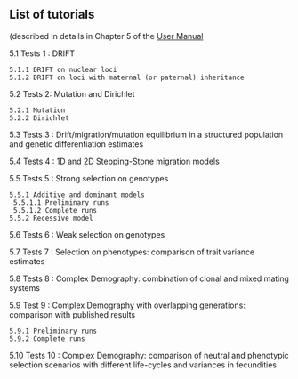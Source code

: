 ## List of tutorials 
(described in details in Chapter 5 of the <A HREF="https://github.com/gMetapop/gMetapop/tree/master/3-User.Manual">User Manual</A>

5.1 Tests 1 : DRIFT 

    5.1.1 DRIFT on nuclear loci 
    5.1.2 DRIFT on loci with maternal (or paternal) inheritance

5.2 Tests 2: Mutation and Dirichlet

    5.2.1 Mutation
    5.2.2 Dirichlet
       
5.3 Tests 3 : Drift/migration/mutation equilibrium in a structured population and genetic differentiation estimates

5.4 Tests 4 : 1D and 2D Stepping-Stone migration models

5.5 Tests 5 : Strong selection on genotypes

    5.5.1 Additive and dominant models
     5.5.1.1 Preliminary runs
     5.5.1.2 Complete runs
    5.5.2 Recessive model
    
5.6 Tests 6 : Weak selection on genotypes 

5.7 Tests 7 : Selection on phenotypes: comparison of trait variance estimates

5.8 Tests 8 : Complex Demography: combination of clonal and mixed mating systems

5.9 Test 9 : Complex Demography with overlapping generations: comparison with published results

    5.9.1 Preliminary runs
    5.9.2 Complete runs

5.10 Tests 10 : Complex Demography: comparison of neutral and phenotypic selection scenarios with different life-cycles and variances in fecundities 

